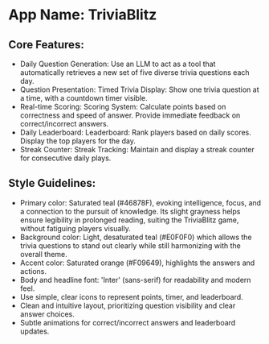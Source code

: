 # **App Name**: TriviaBlitz

## Core Features:

- Daily Question Generation: Use an LLM to act as a tool that automatically retrieves a new set of five diverse trivia questions each day.
- Question Presentation: Timed Trivia Display: Show one trivia question at a time, with a countdown timer visible.
- Real-time Scoring: Scoring System: Calculate points based on correctness and speed of answer. Provide immediate feedback on correct/incorrect answers.
- Daily Leaderboard: Leaderboard: Rank players based on daily scores. Display the top players for the day.
- Streak Counter: Streak Tracking: Maintain and display a streak counter for consecutive daily plays.

## Style Guidelines:

- Primary color: Saturated teal (#46878F), evoking intelligence, focus, and a connection to the pursuit of knowledge. Its slight grayness helps ensure legibility in prolonged reading, suiting the TriviaBlitz game, without fatiguing players visually.
- Background color: Light, desaturated teal (#E0F0F0) which allows the trivia questions to stand out clearly while still harmonizing with the overall theme.
- Accent color: Saturated orange (#F09649), highlights the answers and actions.
- Body and headline font: 'Inter' (sans-serif) for readability and modern feel.
- Use simple, clear icons to represent points, timer, and leaderboard.
- Clean and intuitive layout, prioritizing question visibility and clear answer choices.
- Subtle animations for correct/incorrect answers and leaderboard updates.